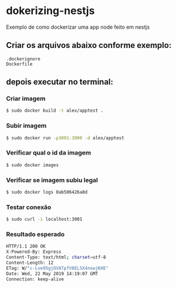 # dokerizing-nestjs
Exemplo de como dockerizar uma app node feito em nestjs

## Criar os arquivos abaixo conforme exemplo:
```
.dockerignore
Dockerfile
```

## depois executar no terminal:

### Criar imagem
```bash
$ sudo docker build -t alex/apptest .
```
### Subir imagem
```bash
$ sudo docker run -p3001:3000 -d alex/apptest
```
### Verificar qual o id da imagem
```bash
$ sudo docker images
```
### Verificar se imagem subiu legal
```bash
$ sudo docker logs 0ab506426a8d
```
### Testar conexão
```bash
$ sudo curl -i localhost:3001
```
### Resultado esperado
```bash
HTTP/1.1 200 OK
X-Powered-By: Express
Content-Type: text/html; charset=utf-8
Content-Length: 12
ETag: W/"c-Lve95gjOVATpfV8EL5X4nxwjKHE"
Date: Wed, 22 May 2019 14:19:07 GMT
Connection: keep-alive
```
